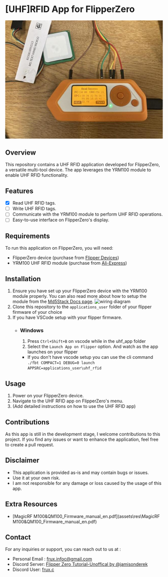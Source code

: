 # [UHF]RFID App for FlipperZero

![FlipperZero](assets/img/uhf_demo_app.jpg)

## Overview

This repository contains a UHF RFID application developed for FlipperZero, a versatile multi-tool device. The app leverages the YRM100 module to enable UHF RFID functionality.

## Features

- [x] Read UHF RFID tags.
- [ ] Write UHF RFID tags.
- [ ] Communicate with the YRM100 module to perform UHF RFID operations.
- [ ] Easy-to-use interface on FlipperZero's display.

## Requirements

To run this application on FlipperZero, you will need:

- FlipperZero device (purchase from [Flipper Devices](https://www.flipperdevices.com))
- YRM100 UHF RFID module (purchase from [Ali-Express](https://www.aliexpress.com/item/1005005296512846.html))

## Installation

1. Ensure you have set up your FlipperZero device with the YRM100 module properly. You can also read more about how to setup the module from the [Md5Stack Docs page](http://docs.m5stack.com/en/unit/uhf_rfid).
   ![wiring diagram](https://static-cdn.m5stack.com/resource/docs/products/unit/uhf_rfid/uhf_rfid_sch_01.webp)
2. Clone this repository to the `applications_user` folder of your flipper firmware of your choice
3. If you have VSCode setup with your flipper firmware.
   - ### Windows
     1. Press `Ctrl+Shift+B` on vscode while in the uhf_app folder
     2. Select the `Launch App on Flipper` option. And watch as the app launches on your flipper
     - If you don't have vscode setup you can use the cli command `./fbt COMPACT=1 DEBUG=0 launch APPSRC=applications_user\uhf_rfid`

## Usage

1. Power on your FlipperZero device.
2. Navigate to the UHF RFID app on FlipperZero's menu.
3. (Add detailed instructions on how to use the UHF RFID app)

## Contributions

As this app is still in the development stage, I welcome contributions to this project. If you find any issues or want to enhance the application, feel free to create a pull request.

<!-- ## License

This project is licensed under the [MIT License](link_to_license_file). -->

## Disclaimer

- This application is provided as-is and may contain bugs or issues.
- Use it at your own risk.
- I am not responsible for any damage or loss caused by the usage of this app.

## Extra Resources

- [MagicRF M100&QM100_Firmware_manual_en.pdf](assets\res\MagicRF M100&QM100_Firmware_manual_en.pdf)

## Contact

For any inquiries or support, you can reach out to us at :

- Personal Email : [frux.infoc@gmail.com](mailto:frux.infoc@gmail.com)
- Discord Server: [Flipper Zero Tutorial-Unoffical by @jamisonderek](https://discord.gg/REunuAnTX9)
- Discord User: [frux.c]()
